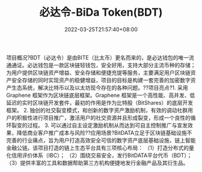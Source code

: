 ﻿---
weight: 
title: "必达令-BiDa Token(BDT)"
description: "BDT（必达令）是由BITE（比太币）更名而来的，是必达钱包的唯一流通通证"
date: 2022-03-25T21:57:40+08:00
lastmod: 2022-03-25T16:45:40+08:00
draft: false
authors: ["Metabd"]
featuredImage: "bidaling-bida-tokenbdt.webp"
link: ""
tags: ["数字代币","必达令-BiDa Token(BDT)"]
categories: ["navigation"]
navigation: ["数字代币"]
lightgallery: true
toc: true
pinned: false
recommend: false
recommend1: false
---
项目概况?BDT（必达令）是由BITE（比太币）更名而来的，是必达钱包的唯一流通通证。必达钱包是一款区块链轻钱包，安全好用，支持大部分主流币种的存储；为用户提供区块链资产增益、安全存储和便捷充提等服务，主要满足用户区块链资产安全存储的同时实现资产的稳健增益，项目的目标是构建一套完善的加密数字资产生态系统，解决比特币以及以太坊现今存在的各种问题。??项目亮点?1. 采用 Graphene 框架作为区块链底层框架。Graphene 框架是一个高性能、高并发、低延迟的实时区块链开发套件，最初的作用是作为比特股（BitShares）的底层开发框架。
2. 独创的社交裂变模式，和创新的数字资产激励机制，有效的调动社群用户的积极性进行项目推广，激活用户的社交资源并且形成裂变，形成一个良性的循环裂变的过程。
3. 可以通过自主设定激励机制从而达到可自主控制推广与宣发效果，降低商业客户推广成本与风险??应用场景?BitDATA立足于区块链基础设施不完善的行业痛点，旨为用户打造高效安全可信的数字资产底层基础设施，链上智能金融公链。该项目打造的链上生态平台具有三项核心布局：
（1）打造分布式的量化信用评价体系（IBC）；
（2）围绕交易安全，发行BitDATA平台代币（BDT）；
（3）提供丰富的工具和数据帮助第三方机构便捷地发行金融产品及其衍生品。

